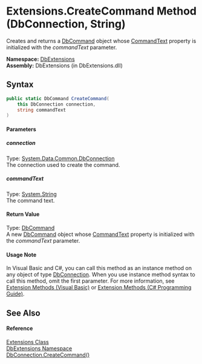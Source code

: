 Extensions.CreateCommand Method (DbConnection, String)
======================================================
Creates and returns a [DbCommand][1] object whose [CommandText][2] property is initialized with the *commandText* parameter.

**Namespace:** [DbExtensions][3]  
**Assembly:** DbExtensions (in DbExtensions.dll)

Syntax
------

```csharp
public static DbCommand CreateCommand(
	this DbConnection connection,
	string commandText
)
```

#### Parameters

##### *connection*
Type: [System.Data.Common.DbConnection][4]  
The connection used to create the command.

##### *commandText*
Type: [System.String][5]  
The command text.

#### Return Value
Type: [DbCommand][1]  
 A new [DbCommand][1] object whose [CommandText][2] property is initialized with the *commandText* parameter. 
#### Usage Note
In Visual Basic and C#, you can call this method as an instance method on any object of type [DbConnection][4]. When you use instance method syntax to call this method, omit the first parameter. For more information, see [Extension Methods (Visual Basic)][6] or [Extension Methods (C# Programming Guide)][7].

See Also
--------

#### Reference
[Extensions Class][8]  
[DbExtensions Namespace][3]  
[DbConnection.CreateCommand()][9]  

[1]: http://msdn.microsoft.com/en-us/library/852d01k6
[2]: http://msdn.microsoft.com/en-us/library/9d2hk99t
[3]: ../README.md
[4]: http://msdn.microsoft.com/en-us/library/c790zwhc
[5]: http://msdn.microsoft.com/en-us/library/s1wwdcbf
[6]: http://msdn.microsoft.com/en-us/library/bb384936.aspx
[7]: http://msdn.microsoft.com/en-us/library/bb383977.aspx
[8]: README.md
[9]: http://msdn.microsoft.com/en-us/library/ka5x0f4c